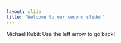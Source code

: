 ```yaml
---
layout: slide
title: "Welcome to our second slide!"
---
```

Michael Kubik
Use the left arrow to go back!
